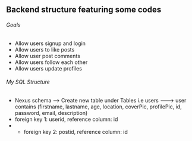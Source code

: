 ## Backend structure featuring some codes

###### Goals
- Allow users signup and login
- Allow users to like posts
- Allow user post comments
- Allow users follow each other
- Allow users update profiles

###### My SQL Structure
- Nexus schema --> Create new table under Tables i.e users ---> user contains (firstname, lastname, age, location, coverPic, profilePic, id, password, email, description)
- foreign key 1: userid, reference column: id
- - foreign key 2: postid, reference column: id


